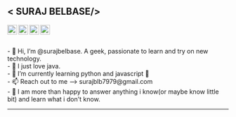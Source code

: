 



<h2>                             < SURAJ BELBASE/></h2>


<a href="https://www.linkedin.com/in/suraj-belbase-518699213/" target="_blank">
<img align="left" alt="Mitul's LinkedIN" width="22px" src="[https://raw.githubusercontent.com/peterthehan/peterthehan/master/assets/linkedin.svg](http://www.w3.org/2000/svg)"/>
</a>

<a href="https://twitter.com/belbase_suraj" target="_blank">
<img align="left" alt="Mitul's LinkedIN" width="22px" src="https://user-images.githubusercontent.com/89010692/206869152-4893820f-a842-4109-9ef0-567d95d2a23b.png"/>
</a>

<a href="https://www.instagram.com/suraj.belbase/" target="_blank">
<img align="left" alt="Suraj instagram" width="22px" src="https://user-images.githubusercontent.com/89010692/206869281-c195ba46-0000-41fc-b70f-5fd04752688a.png"/>
</a>

<a href="https://auth.geeksforgeeks.org/user/belbasesuraj27/" target="_blank">
<img align="left" alt="Suraj instagram" width="22px" src="https://user-images.githubusercontent.com/89010692/206869397-6ee318c3-adca-4509-9c90-646972c6d845.png"/>
</a>
<br>
<br>
<br>
- 👋 Hi, I’m @surajbelbase. A geek, passionate to learn and try on new technology.<br>
- 👀 I just love java. <br>
- 🌱 I’m currently learning python and javascript 🤟<br>
- 📫 Reach out to me --> surajblb7979@gmail.com<br>
- 💬 I am more than happy to answer anything i know(or maybe know little bit) and learn what i don't know.<br>

<hr>

<!---
surajbelbase/surajbelbase is a ✨ special ✨ repository because its `README.md` (this file) appears on your GitHub profile.
You can click the Preview link to take a look at your changes.
--->
